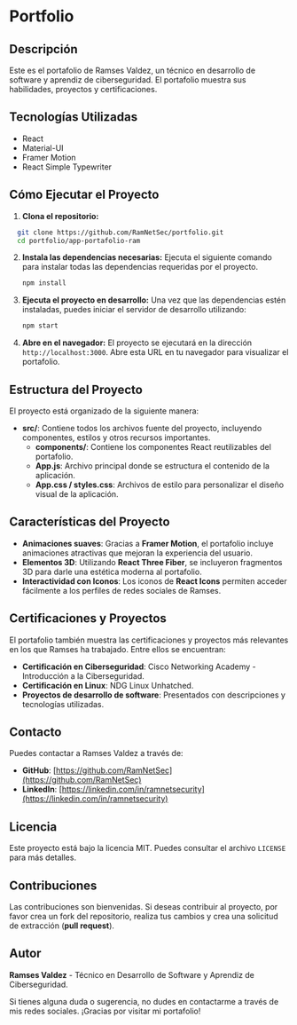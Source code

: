 # Portfolio

## Descripción
Este es el portafolio de Ramses Valdez, un técnico en desarrollo de software y aprendiz de ciberseguridad. El portafolio muestra sus habilidades, proyectos y certificaciones.

## Tecnologías Utilizadas
- React
- Material-UI
- Framer Motion
- React Simple Typewriter

## Cómo Ejecutar el Proyecto

1. **Clona el repositorio:**
 ```sh
   git clone https://github.com/RamNetSec/portfolio.git
   cd portfolio/app-portafolio-ram
   ```

2. **Instala las dependencias necesarias:**
   Ejecuta el siguiente comando para instalar todas las dependencias requeridas por el proyecto.
   ```sh
   npm install
   ```

3. **Ejecuta el proyecto en desarrollo:**
   Una vez que las dependencias estén instaladas, puedes iniciar el servidor de desarrollo utilizando:
   ```sh
   npm start
   ```

4. **Abre en el navegador:**
   El proyecto se ejecutará en la dirección `http://localhost:3000`. Abre esta URL en tu navegador para visualizar el portafolio.

## Estructura del Proyecto
El proyecto está organizado de la siguiente manera:

- **src/**: Contiene todos los archivos fuente del proyecto, incluyendo componentes, estilos y otros recursos importantes.
  - **components/**: Contiene los componentes React reutilizables del portafolio.
  - **App.js**: Archivo principal donde se estructura el contenido de la aplicación.
  - **App.css / styles.css**: Archivos de estilo para personalizar el diseño visual de la aplicación.

## Características del Proyecto
- **Animaciones suaves**: Gracias a **Framer Motion**, el portafolio incluye animaciones atractivas que mejoran la experiencia del usuario.
- **Elementos 3D**: Utilizando **React Three Fiber**, se incluyeron fragmentos 3D para darle una estética moderna al portafolio.
- **Interactividad con Iconos**: Los iconos de **React Icons** permiten acceder fácilmente a los perfiles de redes sociales de Ramses.

## Certificaciones y Proyectos
El portafolio también muestra las certificaciones y proyectos más relevantes en los que Ramses ha trabajado. Entre ellos se encuentran:
- **Certificación en Ciberseguridad**: Cisco Networking Academy - Introducción a la Ciberseguridad.
- **Certificación en Linux**: NDG Linux Unhatched.
- **Proyectos de desarrollo de software**: Presentados con descripciones y tecnologías utilizadas.

## Contacto
Puedes contactar a Ramses Valdez a través de:
- **GitHub**: [https://github.com/RamNetSec](https://github.com/RamNetSec)
- **LinkedIn**: [https://linkedin.com/in/ramnetsecurity](https://linkedin.com/in/ramnetsecurity)

## Licencia
Este proyecto está bajo la licencia MIT. Puedes consultar el archivo `LICENSE` para más detalles.

## Contribuciones
Las contribuciones son bienvenidas. Si deseas contribuir al proyecto, por favor crea un fork del repositorio, realiza tus cambios y crea una solicitud de extracción (**pull request**).

## Autor
**Ramses Valdez** - Técnico en Desarrollo de Software y Aprendiz de Ciberseguridad.

Si tienes alguna duda o sugerencia, no dudes en contactarme a través de mis redes sociales. ¡Gracias por visitar mi portafolio!
